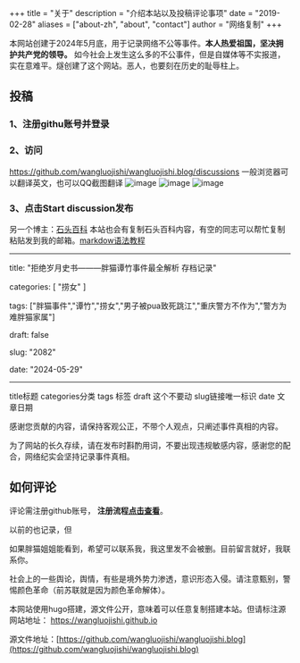 +++
title = "关于"
description = "介绍本站以及投稿评论事项"
date = "2019-02-28"
aliases = ["about-zh", "about", "contact"]
author = "网络复制"
+++

 本网站创建于2024年5月底，用于记录网络不公等事件。**本人热爱祖国，坚决拥护共产党的领导。**
 如今社会上发生这么多的不公事件，但是自媒体等不实报道，实在意难平。燧创建了这个网站。恶人，也要刻在历史的耻辱柱上。
## 投稿
 ### 1、注册githu账号并登录
###  2、访问
https://github.com/wangluojishi/wangluojishi.blog/discussions
 一般浏览器可以翻译英文，也可以QQ截图翻译
 ![image](https://github.com/user-attachments/assets/98cda8af-0518-4072-8bb5-17cf7563fc70)
![image](https://github.com/user-attachments/assets/cc25b746-1ce0-461c-8c4a-bb40861d1d61)
![image](https://github.com/user-attachments/assets/33d8a2b4-f717-443a-a4b2-3412442da1ed)
 ### 3、点击Start discussion发布
 另一个博主：[石头百科](https://shitoubaike.org/)
 本站也会有复制石头百科内容，有空的同志可以帮忙复制粘贴发到我的邮箱。[markdow语法教程](https://markdown.com.cn/basic-syntax/)


---
title: "拒绝岁月史书———胖猫谭竹事件最全解析 存档记录"

categories: [ "捞女" ]

tags: ["胖猫事件","谭竹","捞女","男子被pua致死跳江","重庆警方不作为","警方为难胖猫家属"]

draft: false

slug: "2082"

date: "2024-05-29"

 ---

title标题  categories分类   tags 标签 draft 这个不要动 slug链接唯一标识 date 文章日期

感谢您贡献的内容，请保持客观公正，不带个人观点，只阐述事件真相的内容。

为了网站的长久存续，请在发布时斟酌用词，不要出现违规敏感内容，感谢您的配合，网络纪实会坚持记录事件真相。

## 如何评论

 评论需注册github账号，     **注册流程[点击查看](https://www.wangluojishi.com/posts/pinglun/)**。

 以前的也记录，但


 如果胖猫姐姐能看到，希望可以联系我，我这里发不会被删。目前留言就好，我联系你。



 社会上的一些舆论，舆情，有些是境外势力渗透，意识形态入侵。请注意甄别，警惕颜色革命（前苏联就是因为颜色革命解体）。


 本网站使用hugo搭建，源文件公开，意味着可以任意复制搭建本站。但请标注源网站地址： https://wangluojishi.github.io

 源文件地址：[https://github.com/wangluojishi/wangluojishi.blog](https://github.com/wangluojishi/wangluojishi.blog)